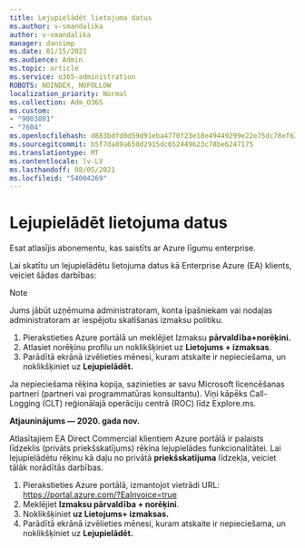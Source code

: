 ```yaml
---
title: Lejupielādēt lietojuma datus
ms.author: v-smandalika
author: v-smandalika
manager: dansimp
ms.date: 01/15/2021
ms.audience: Admin
ms.topic: article
ms.service: o365-administration
ROBOTS: NOINDEX, NOFOLLOW
localization_priority: Normal
ms.collection: Adm_O365
ms.custom:
- "9003801"
- "7604"
ms.openlocfilehash: d883bdfd0d59d91eba4770f23e18e49449299e22e75dc78ef63eaf5001c03419
ms.sourcegitcommit: b5f7da89a650d2915dc652449623c78be6247175
ms.translationtype: MT
ms.contentlocale: lv-LV
ms.lasthandoff: 08/05/2021
ms.locfileid: "54004269"
---
```

# <a name="download-usage-data"></a>Lejupielādēt lietojuma datus

Esat atlasījis abonementu, kas saistīts ar Azure līgumu enterprise.

Lai skatītu un lejupielādētu lietojuma datus kā Enterprise Azure (EA) klients, veiciet šādas darbības:

> [!NOTE]
> Jums jābūt uzņēmuma administratoram, konta īpašniekam vai nodaļas administratoram ar iespējotu skatīšanas izmaksu politiku. 

1. Pierakstieties Azure portālā un meklējiet Izmaksu **pārvaldība+norēķini.**
2. Atlasiet norēķinu profilu un noklikšķiniet uz **Lietojums + izmaksas**.
3. Parādītā ekrānā izvēlieties mēnesi, kuram atskaite ir nepieciešama, un noklikšķiniet uz **Lejupielādēt.**

Ja nepieciešama rēķina kopija, sazinieties ar savu Microsoft licencēšanas partneri (partneri vai programmatūras konsultantu). Viņi kāpēks Call-Logging (CLT) reģionālajā operāciju centrā (ROC) līdz Explore.ms.

**Atjauninājums — 2020. gada nov.**

Atlasītajiem EA Direct Commercial klientiem Azure portālā  ir palaists līdzeklis (privāts priekšskatījums) rēķina lejupielādes funkcionalitātei. Lai lejupielādētu rēķinu kā daļu no privātā **priekšskatījuma** līdzekļa, veiciet tālāk norādītās darbības.

1. Pierakstieties Azure portālā, izmantojot vietrādi URL: https://portal.azure.com/?EaInvoice=true 
2. Meklējiet **Izmaksu pārvaldība + norēķini**. 
3. Noklikšķiniet **uz Lietojums+ izmaksas.** 
4. Parādītā ekrānā izvēlieties mēnesi, kuram atskaite ir nepieciešama, un noklikšķiniet uz **Lejupielādēt.**